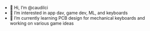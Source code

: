- 👋 Hi, I’m @caudilci
- 👀 I’m interested in app dav, game dev, ML, and keyboards
- 🌱 I’m currently learning PCB design for mechanical keyboards and working on various game ideas

<!---
- 💞️ I’m looking to collaborate on ...
- 📫 How to reach me ...
--->

<!---
caudilci/caudilci is a ✨ special ✨ repository because its `README.md` (this file) appears on your GitHub profile.
You can click the Preview link to take a look at your changes.
--->
